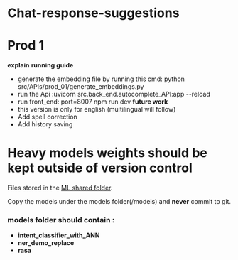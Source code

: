 # Chat-response-suggestions
# Prod 1
**explain**
**running guide**
- generate the embedding file by running this cmd: python src/APIs/prod_01/generate_embeddings.py
- run the Api :uvicorn src.back_end.autocomplete_API:app --reload
- run front_end: port=8007 npm run dev
**future work**
- this version is only for english (multilingual will follow)
- Add spell correction
- Add history saving
# Heavy models weights should be kept outside of version control

Files stored in the [ML shared folder](\\ats-store01\BusinessIntelligence\ML\Chat-Response-Suggestions\models).

Copy the models under the models folder(/models) and **never** commit to git.

### models folder should contain :
- **intent_classifier_with_ANN**
- **ner_demo_replace**
- **rasa**


